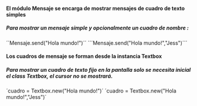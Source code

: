 #### El módulo Mensaje se encarga de mostrar mensajes de cuadro de texto simples
##### Para mostrar un mensaje simple y opcionalmente un cuadro de nombre :

´´Mensaje.send("Hola mundo!")´´
´´´Mensaje.send("Hola mundo!","Jess")´´´

#### Los cuadros de mensaje se forman desde la instancia Textbox
##### Para mostrar un cuadro de texto fijo en la pantalla solo se necesita inicial el class *Textbox*, el cursor no se mostrará.

´cuadro = Textbox.new("Hola mundo!")´
´cuadro = Textbox.new("Hola mundo!","Jess")´
